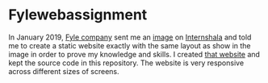 # Fylewebassignment
In January 2019, [Fyle company](https://www.fylehq.com/ "https://www.fylehq.com") sent me an [image](./img/photos/assignment.jpg "./img/photos/assignment.jpg") on [Internshala](https://internshala.com/ "https://internshala.com") and told me to create a static website exactly with the same layout as show in the image in order to prove my knowledge and skills. I created [that website](https://zulfequar.github.io/fylewebassignment/ "https://zulfequar.github.io/fylewebassignment") and kept the source code in this repository. The website is very responsive across different sizes of screens.
